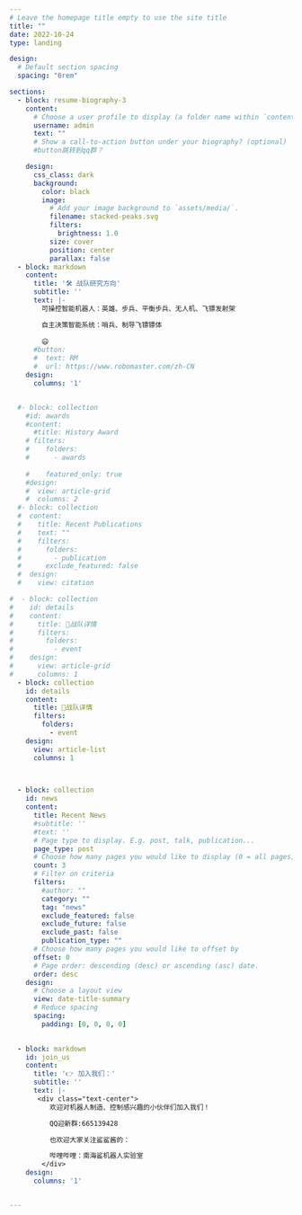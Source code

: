 ```yaml
---
# Leave the homepage title empty to use the site title
title: ""
date: 2022-10-24
type: landing

design:
  # Default section spacing
  spacing: "6rem"

sections:
  - block: resume-biography-3
    content:
      # Choose a user profile to display (a folder name within `content/authors/`)
      username: admin
      text: ""
      # Show a call-to-action button under your biography? (optional)
      #button跳转到qq群？

    design:
      css_class: dark
      background:
        color: black
        image:
          # Add your image background to `assets/media/`.
          filename: stacked-peaks.svg
          filters:
            brightness: 1.0
          size: cover
          position: center
          parallax: false
  - block: markdown
    content:
      title: '🛠 战队研究方向'
      subtitle: ''
      text: |-
        可操控智能机器人：英雄、步兵、平衡步兵、无人机、飞镖发射架

        自主决策智能系统：哨兵、制导飞镖镖体
        
        😃
      #button:
      #  text: RM
      #  url: https://www.robomaster.com/zh-CN
    design:
      columns: '1'


  #- block: collection
    #id: awards
    #content:
      #title: History Award
    # filters:
    #    folders:
    #      - awards
        
    #    featured_only: true
    #design:
    #  view: article-grid
    #  columns: 2
  #- block: collection
  #  content:
  #    title: Recent Publications
  #    text: ""
  #    filters:
  #      folders:
  #        - publication
  #      exclude_featured: false
  #  design:
  #    view: citation

#  - block: collection
#    id: details
#    content:
#      title: 🦈战队详情
#      filters:
#        folders:
#          - event
#    design:
#      view: article-grid
#      columns: 1
  - block: collection
    id: details
    content:
      title: 🦈战队详情
      filters:
        folders:
          - event
    design:
      view: article-list
      columns: 1


      
  - block: collection
    id: news
    content:
      title: Recent News
      #subtitle: ''
      #text: ''
      # Page type to display. E.g. post, talk, publication...
      page_type: post
      # Choose how many pages you would like to display (0 = all pages)
      count: 3
      # Filter on criteria
      filters:
        #author: ""
        category: ""
        tag: "news"
        exclude_featured: false
        exclude_future: false
        exclude_past: false
        publication_type: ""
      # Choose how many pages you would like to offset by
      offset: 0
      # Page order: descending (desc) or ascending (asc) date.
      order: desc
    design:
      # Choose a layout view
      view: date-title-summary
      # Reduce spacing
      spacing:
        padding: [0, 0, 0, 0]
 

  - block: markdown
    id: join_us
    content:
      title: '👉 加入我们：'
      subtitle: ''
      text: |-
       <div class="text-center">
          欢迎对机器人制造、控制感兴趣的小伙伴们加入我们！

          QQ迎新群:665139428

          也欢迎大家关注鲨鲨酱的：

          哔哩哔哩：南海鲨机器人实验室
        </div>
    design:
      columns: '1'


---
```

